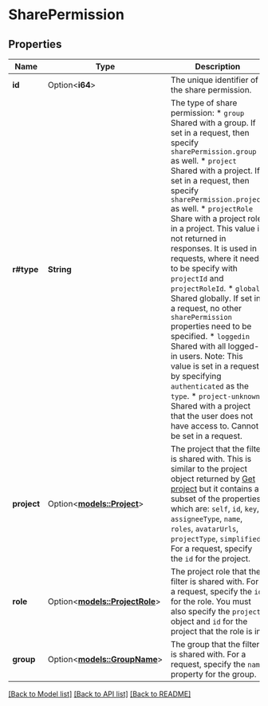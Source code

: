 # SharePermission

## Properties

Name | Type | Description | Notes
------------ | ------------- | ------------- | -------------
**id** | Option<**i64**> | The unique identifier of the share permission. | [optional][readonly]
**r#type** | **String** | The type of share permission:   *  `group` Shared with a group. If set in a request, then specify `sharePermission.group` as well.  *  `project` Shared with a project. If set in a request, then specify `sharePermission.project` as well.  *  `projectRole` Share with a project role in a project. This value is not returned in responses. It is used in requests, where it needs to be specify with `projectId` and `projectRoleId`.  *  `global` Shared globally. If set in a request, no other `sharePermission` properties need to be specified.  *  `loggedin` Shared with all logged-in users. Note: This value is set in a request by specifying `authenticated` as the `type`.  *  `project-unknown` Shared with a project that the user does not have access to. Cannot be set in a request. | 
**project** | Option<[**models::Project**](Project.md)> | The project that the filter is shared with. This is similar to the project object returned by [Get project](#api-rest-api-2-project-projectIdOrKey-get) but it contains a subset of the properties, which are: `self`, `id`, `key`, `assigneeType`, `name`, `roles`, `avatarUrls`, `projectType`, `simplified`.   For a request, specify the `id` for the project. | [optional]
**role** | Option<[**models::ProjectRole**](ProjectRole.md)> | The project role that the filter is shared with.   For a request, specify the `id` for the role. You must also specify the `project` object and `id` for the project that the role is in. | [optional]
**group** | Option<[**models::GroupName**](GroupName.md)> | The group that the filter is shared with. For a request, specify the `name` property for the group. | [optional]

[[Back to Model list]](../README.md#documentation-for-models) [[Back to API list]](../README.md#documentation-for-api-endpoints) [[Back to README]](../README.md)


